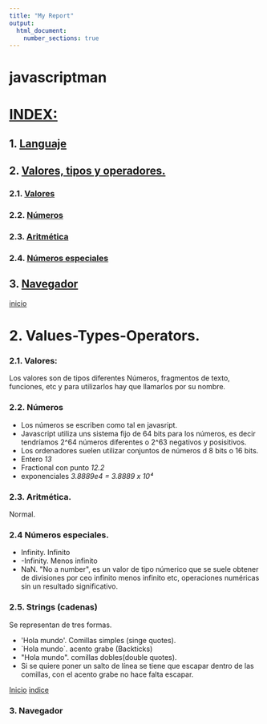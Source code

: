 ```yaml
---
title: "My Report"
output: 
  html_document:
    number_sections: true
---
```


<a name="top"></a>
# javascriptman
# [INDEX:](#item0)
## 1. [Languaje](#item1)
## 2. [Valores, tipos y operadores.](#item2)
### 2.1. [Valores](#item21)
### 2.2. [Números](#item22)
### 2.3. [Aritmética](#item23)
### 2.4. [Números especiales](#item24)
## 3. [Navegador](#item3)

[inicio](#top)

<a name="item2"></a>
# 2. Values-Types-Operators.
<a name="item21"></a>
### 2.1. Valores:

Los valores son de tipos diferentes Números, fragmentos de texto, funciones, etc y para utilizarlos hay que llamarlos por su nombre.
<a name="item22"></a>
### 2.2. Números
- Los números se escriben como tal en javasript.
- Javascript utiliza uns sistema fijo de 64 bits para los números, es decir tendríamos 2^64 números diferentes o 2^63 negativos y posisitivos.
- Los ordenadores suelen utilizar conjuntos de números d 8 bits o 16 bits.
- Entero *13*
- Fractional con punto *12.2*
- exponenciales *3.8889e4 = 3.8889  x 10⁴*
<a name="item23"></a>
### 2.3. Aritmética.
Normal.
<a name="item24"></a>
### 2.4 Números especiales.
- Infinity.  Infinito
- -Infinity. Menos infinito
- NaN. "No a number", es un valor de tipo númerico que se suele obtener de divisiones por ceo infinito menos infinito etc,  operaciones numéricas sin un resultado significativo.
<a name="item2"></a>
### 2.5. Strings (cadenas)
Se representan de tres formas.
- 'Hola mundo'. Comillas simples (singe quotes).
- \`Hola mundo\`. acento grabe (Backticks)
- "Hola mundo". comillas dobles(double quotes).    
- Si se quiere poner un salto de línea se tiene que escapar dentro de las comillas, con el acento grabe no hace falta escapar.

[Inicio](#top)
[indice](#item0)
### 3. Navegador